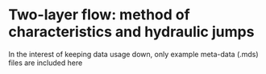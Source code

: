 # Two-layer flow: method of characteristics and hydraulic jumps

In the interest of keeping data usage down, only example meta-data (.mds) files are included here
